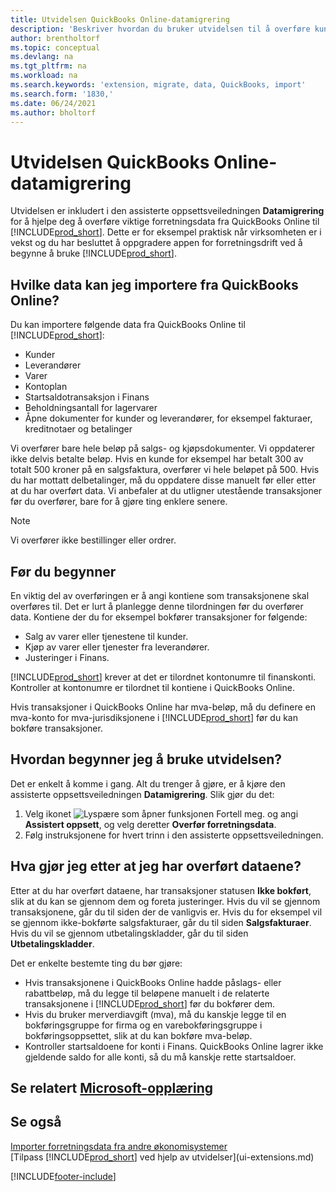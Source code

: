 ```yaml
---
title: Utvidelsen QuickBooks Online-datamigrering
description: 'Beskriver hvordan du bruker utvidelsen til å overføre kunder, leverandører, varer og konti fra QuickBooks Online til Business Central.'
author: brentholtorf
ms.topic: conceptual
ms.devlang: na
ms.tgt_pltfrm: na
ms.workload: na
ms.search.keywords: 'extension, migrate, data, QuickBooks, import'
ms.search.form: '1830,'
ms.date: 06/24/2021
ms.author: bholtorf
---
```


# Utvidelsen QuickBooks Online-datamigrering

Utvidelsen er inkludert i den assisterte oppsettsveiledningen **Datamigrering** for å hjelpe deg å overføre viktige forretningsdata fra QuickBooks Online til [!INCLUDE[prod_short](includes/prod_short.md)]. Dette er for eksempel praktisk når virksomheten er i vekst og du har besluttet å oppgradere appen for forretningsdrift ved å begynne å bruke [!INCLUDE[prod_short](includes/prod_short.md)].

## Hvilke data kan jeg importere fra QuickBooks Online?

Du kan importere følgende data fra QuickBooks Online til [!INCLUDE[prod_short](includes/prod_short.md)]:  

* Kunder
* Leverandører
* Varer
* Kontoplan
* Startsaldotransaksjon i Finans
* Beholdningsantall for lagervarer
* Åpne dokumenter for kunder og leverandører, for eksempel fakturaer, kreditnotaer og betalinger

Vi overfører bare hele beløp på salgs- og kjøpsdokumenter. Vi oppdaterer ikke delvis betalte beløp. Hvis en kunde for eksempel har betalt 300 av totalt 500 kroner på en salgsfaktura, overfører vi hele beløpet på 500. Hvis du har mottatt delbetalinger, må du oppdatere disse manuelt før eller etter at du har overført data. Vi anbefaler at du utligner utestående transaksjoner før du overfører, bare for å gjøre ting enklere senere.

> [!NOTE]  
> Vi overfører ikke bestillinger eller ordrer.

## Før du begynner

En viktig del av overføringen er å angi kontiene som transaksjonene skal overføres til. Det er lurt å planlegge denne tilordningen før du overfører data. Kontiene der du for eksempel bokfører transaksjoner for følgende:  

* Salg av varer eller tjenestene til kunder.
* Kjøp av varer eller tjenester fra leverandører.  
* Justeringer i Finans.  

[!INCLUDE[prod_short](includes/prod_short.md)] krever at det er tilordnet kontonumre til finanskonti. Kontroller at kontonumre er tilordnet til kontiene i QuickBooks Online.

Hvis transaksjoner i QuickBooks Online har mva-beløp, må du definere en mva-konto for mva-jurisdiksjonene i [!INCLUDE[prod_short](includes/prod_short.md)] før du kan bokføre transaksjoner.

## Hvordan begynner jeg å bruke utvidelsen?

Det er enkelt å komme i gang. Alt du trenger å gjøre, er å kjøre den assisterte oppsettsveiledningen **Datamigrering**. Slik gjør du det:

1. Velg ikonet ![Lyspære som åpner funksjonen Fortell meg.](media/ui-search/search_small.png "Fortell hva du vil gjøre") og angi **Assistert oppsett**, og velg deretter **Overfør forretningsdata**.
2. Følg instruksjonene for hvert trinn i den assisterte oppsettsveiledningen.

## Hva gjør jeg etter at jeg har overført dataene?

Etter at du har overført dataene, har transaksjoner statusen **Ikke bokført**, slik at du kan se gjennom dem og foreta justeringer. Hvis du vil se gjennom transaksjonene, går du til siden der de vanligvis er. Hvis du for eksempel vil se gjennom ikke-bokførte salgsfakturaer, går du til siden **Salgsfakturaer**. Hvis du vil se gjennom utbetalingskladder, går du til siden **Utbetalingskladder**.  

Det er enkelte bestemte ting du bør gjøre:

* Hvis transaksjonene i QuickBooks Online hadde påslags- eller rabattbeløp, må du legge til beløpene manuelt i de relaterte transaksjonene i [!INCLUDE[prod_short](includes/prod_short.md)] før du bokfører dem.
* Hvis du bruker merverdiavgift (mva), må du kanskje legge til en bokføringsgruppe for firma og en varebokføringsgruppe i bokføringsoppsettet, slik at du kan bokføre mva-beløp.
* Kontroller startsaldoene for konti i Finans. QuickBooks Online lagrer ikke gjeldende saldo for alle konti, så du må kanskje rette startsaldoer.

## Se relatert [Microsoft-opplæring](/training/modules/migrate-data-dynamics-365-business-central/)

## Se også

[Importer forretningsdata fra andre økonomisystemer](across-import-data-configuration-packages.md)  
[Tilpass [!INCLUDE[prod_short](includes/prod_short.md)] ved hjelp av utvidelser](ui-extensions.md)  

[!INCLUDE[footer-include](includes/footer-banner.md)]
